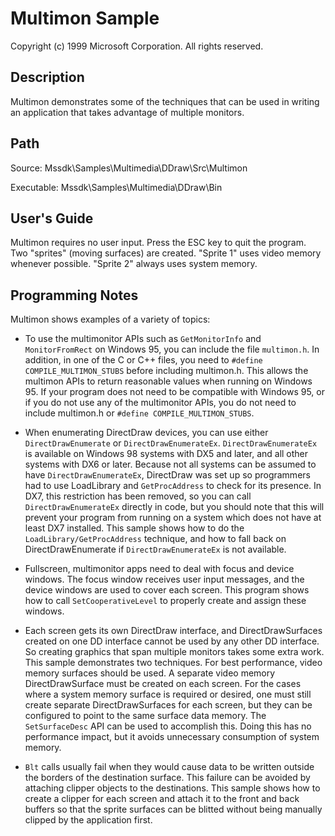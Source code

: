 # Multimon Sample

Copyright (c) 1999 Microsoft Corporation. All rights reserved.

## Description

Multimon demonstrates some of the techniques that can be used in writing an application that takes advantage of multiple monitors.

## Path

Source: Mssdk\Samples\Multimedia\DDraw\Src\Multimon

Executable: Mssdk\Samples\Multimedia\DDraw\Bin

## User's Guide

Multimon requires no user input. Press the ESC key to quit the program. Two "sprites" (moving surfaces) are created. "Sprite 1" uses video memory whenever possible. "Sprite 2" always uses system memory.

## Programming Notes

Multimon shows examples of a variety of topics:

- To use the multimonitor APIs such as ``GetMonitorInfo`` and ``MonitorFromRect`` on Windows 95, you can include the file ``multimon.h``. In addition, in one of the C or C++ files, you need to ``#define COMPILE_MULTIMON_STUBS`` before including multimon.h. This allows the multimon APIs to return reasonable values when running on Windows 95. If your program does not need to be compatible with Windows 95, or if you do not use any of the multimonitor APIs, you do not need to include multimon.h or ``#define COMPILE_MULTIMON_STUBS``.

- When enumerating DirectDraw devices, you can use either ``DirectDrawEnumerate`` or ``DirectDrawEnumerateEx``. ``DirectDrawEnumerateEx`` is available on Windows 98 systems with DX5 and later, and all other systems with DX6 or later. Because not all systems can be assumed to have ``DirectDrawEnumerateEx``, DirectDraw was set up so programmers had to use LoadLibrary and ``GetProcAddress`` to check for its presence. In DX7, this restriction has been removed, so you can call ``DirectDrawEnumerateEx`` directly in code, but you should note that this will prevent your program from running on a system which does not have at least DX7 installed. This sample shows how to do the ``LoadLibrary/GetProcAddress`` technique, and how to fall back on DirectDrawEnumerate if ``DirectDrawEnumerateEx`` is not available.

- Fullscreen, multimonitor apps need to deal with focus and device windows. The focus window receives user input messages, and the device windows are used to cover each screen. This program shows how to call ``SetCooperativeLevel`` to properly create and assign these windows.

- Each screen gets its own DirectDraw interface, and DirectDrawSurfaces created on one DD interface cannot be used by any other DD interface. So creating graphics that span multiple monitors takes some extra work. This sample demonstrates two techniques. For best performance, video memory surfaces should be used. A separate video memory DirectDrawSurface must be created on each screen. For the cases where a system memory surface is required or desired, one must still create separate DirectDrawSurfaces for each screen, but they can be configured to point to the same surface data memory. The ``SetSurfaceDesc`` API can be used to accomplish this. Doing this has no performance impact, but it avoids unnecessary consumption of system memory.

- ``Blt`` calls usually fail when they would cause data to be written outside the borders of the destination surface. This failure can be avoided by attaching clipper objects to the destinations. This sample shows how to create a clipper for each screen and attach it to the front and back buffers so that the sprite surfaces can be blitted without being manually clipped by the application first.
